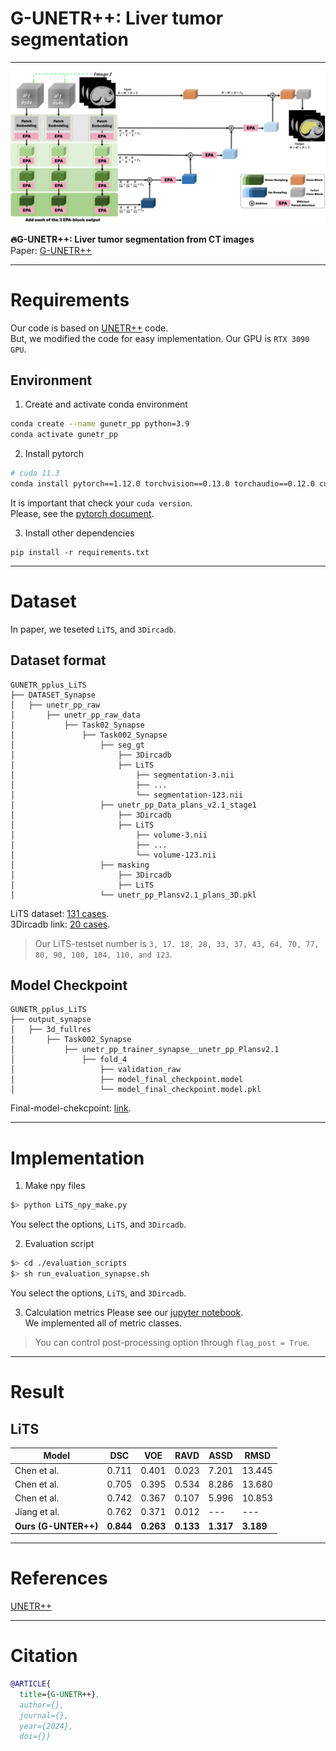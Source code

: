 # G-UNETR++: Liver tumor segmentation
---
![model](./images/model.png)  
  
**🔥G-UNETR++: Liver tumor segmentation from CT images**   
Paper: [G-UNETR++](#)
  
---
# Requirements
Our code is based on [UNETR++](https://github.com/Amshaker/unetr_plus_plus) code.  
But, we modified the code for easy implementation.
Our GPU is `RTX 3090 GPU`.  
  
## Environment
1. Create and activate conda environment  
```bash
conda create --name gunetr_pp python=3.9
conda activate gunetr_pp
```
  
2. Install pytorch
```bash
# cuda 11.3
conda install pytorch==1.12.0 torchvision==0.13.0 torchaudio==0.12.0 cudatoolkit=11.3 -c pytorch
```
It is important that check your `cuda version`.  
Please, see the [pytorch document](https://pytorch.org/get-started/previous-versions/#v1120).  
  
3. Install other dependencies
```
pip install -r requirements.txt
```
  
---
# Dataset
In paper, we teseted `LiTS`, and `3Dircadb`.  
  
## Dataset format
```
GUNETR_pplus_LiTS
├── DATASET_Synapse                  
│   ├── unetr_pp_raw
│       ├── unetr_pp_raw_data           
│           ├── Task02_Synapse           
│               ├── Task002_Synapse         
│                   ├── seg_gt
│                       ├── 3Dircadb
│                       ├── LiTS
│                           ├── segmentation-3.nii
│                           ├── ...
│                           └── segmentation-123.nii
│                   ├── unetr_pp_Data_plans_v2.1_stage1
│                       ├── 3Dircadb
│                       ├── LiTS
│                           ├── volume-3.nii
│                           ├── ...
│                           └── volume-123.nii
│                   ├── masking
│                       ├── 3Dircadb
│                       ├── LiTS
│                   └── unetr_pp_Plansv2.1_plans_3D.pkl
```
LiTS dataset: [131 cases](https://github.com/Auggen21/LITS-Challenge?tab=readme-ov-file).  
3Dircadb link: [20 cases](https://www.ircad.fr/research/data-sets/liver-segmentation-3d-ircadb-01/).  
> Our LiTS-testset number is `3, 17. 18, 28, 33, 37, 43, 64, 70, 77, 80, 90, 100, 104, 110, and 123`.  
  
## Model Checkpoint
```
GUNETR_pplus_LiTS
├── output_synapse                 
│   ├── 3d_fullres
│       ├── Task002_Synapse                   
│           ├── unetr_pp_trainer_synapse__unetr_pp_Plansv2.1        
│               ├── fold_4
│                   ├── validation_raw
│                   ├── model_final_checkpoint.model
│                   └── model_final_checkpoint.model.pkl
```
Final-model-chekcpoint: [link](https://drive.google.com/drive/folders/1c_Ths-046TQo7p9uSXeOGHxIr3n649KS?usp=sharing).  
  
---
# Implementation
1. Make npy files
```bash
$> python LiTS_npy_make.py
```
You select the options, `LiTS`, and `3Dircadb`.  
  
2. Evaluation script
```bash
$> cd ./evaluation_scripts
$> sh run_evaluation_synapse.sh
```
You select the options, `LiTS`, and `3Dircadb`.  
  
3. Calculation metrics
Please see our [jupyter notebook](https://github.com/AI-Medical-Vision/GUNETR_pplus_Tumor/blob/main/LiTS_metric_Tumor.ipynb).  
We implemented all of metric classes.  
> You can control post-processing option through `flag_post = True`.
  
---
# Result
## LiTS
| Model | DSC | VOE | RAVD | ASSD | RMSD |  
| --- | --- | --- | --- | --- | --- | 
| Chen et al. | 0.711 | 0.401 | 0.023 | 7.201 | 13.445 | 
| Chen et al. | 0.705 | 0.395 | 0.534 | 8.286 | 13.680 | 
| Chen et al. | 0.742 | 0.367 | 0.107 | 5.996 | 10.853 | 
| Jiang et al. | 0.762 | 0.371 | 0.012 | --- | --- | 
| **Ours (G-UNTER++)** | **0.844** | **0.263** | **0.133** | **1.317** | **3.189** | 
  
---
# References
[UNETR++](https://arxiv.org/abs/2212.04497)  
  
---
# Citation
```bibtex
@ARTICLE{
  title={G-UNETR++}, 
  author={},
  journal={}, 
  year={2024},
  doi={}}
```
